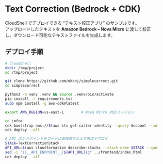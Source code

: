 # Text Correction (Bedrock + CDK)

CloudShell でデプロイできる “テキスト校正アプリ” のサンプルです。  
アップロードしたテキストを **Amazon Bedrock – Nova Micro** に渡して校正し、ダウンロード可能なテキストファイルを生成します。

## デプロイ手順

```bash
# CloudShell
mkdir /tmp/project
cd /tmp/project

git clone https://github.com/nkknj/simplecorrect.git
cd simplecorrect

python3 -m venv .venv && source .venv/bin/activate
pip install -r requirements.txt
sudo npm install -g aws-cdk@latest

export AWS_REGION=us-east-1        # Nova Micro 対応リージョン

cd infra
cdk bootstrap aws://$(aws sts get-caller-identity --query Account --output text)/$AWS_REGION
cdk deploy --all

# API エンドポイントをコードに直接書き込んで再度デプロイ
STACK=TextCorrectionStack
API_URL=$(aws cloudformation describe-stacks --stack-name $STACK --query "Stacks[0].Outputs[?OutputKey=='ApiEndpoint'].OutputValue" --output text)
sed -i "s|__API_ENDPOINT__|${API_URL}|g" ../frontend/index.html
cdk deploy --all
